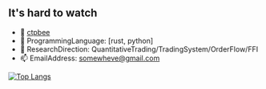 ## It's hard to watch 


- 🔭 [ctpbee](https://github.com/ctpbee/ctpbee)
- 🌱 ProgrammingLanguage: [rust, python]
- 💬 ResearchDirection: QuantitativeTrading/TradingSystem/OrderFlow/FFI
- 📫 EmailAddress: somewheve@gmail.com

[![Top Langs](https://github-readme-stats.vercel.app/api/top-langs/?username=somewheve&show_icons=true&theme=dracula&cache_seconds=3600)](https://github.com/somewheve/github-readme-stats)
